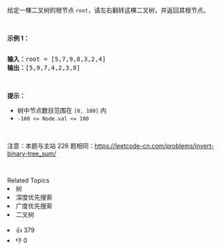 <p>给定一棵二叉树的根节点 <code>root</code>，请左右翻转这棵二叉树，并返回其根节点。</p>

<p>&nbsp;</p>

<p><strong>示例 1：</strong></p>

<p><img alt="" src="https://pic.leetcode.cn/1694686821-qlvjod-%E7%BF%BB%E8%BD%AC%E4%BA%8C%E5%8F%89%E6%A0%91.png" /></p>

<pre>
<strong>输入：</strong>root = [5,7,9,8,3,2,4]
<strong>输出：</strong>[5,9,7,4,2,3,8]
</pre>

<p>&nbsp;</p>

<p><strong>提示：</strong></p>

<ul> 
 <li>树中节点数目范围在 <code>[0, 100]</code> 内</li> 
 <li><code>-100 &lt;= Node.val &lt;= 100</code></li> 
</ul>

<p>&nbsp;</p>

<p>注意：本题与主站 226 题相同：<a href="https://leetcode-cn.com/problems/invert-binary-tree_sum/">https://leetcode-cn.com/problems/invert-binary-tree_sum/</a></p>

<p>&nbsp;</p>

<div><div>Related Topics</div><div><li>树</li><li>深度优先搜索</li><li>广度优先搜索</li><li>二叉树</li></div></div><br><div><li>👍 379</li><li>👎 0</li></div>